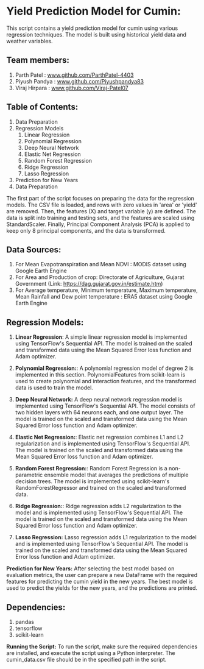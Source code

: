 # **Yield Prediction Model for Cumin:** 

This script contains a yield prediction model for cumin using various regression techniques. The model is built using historical yield data and weather variables.

## **Team members:**
1. Parth Patel : www.github.com/ParthPatel-4403
2. Piyush Pandya : www.github.com/Piyushpandya83
3. Viraj Hirpara : www.github.com/Viraj-Patel07

## **Table of Contents**: 
1. Data Preparation 
2. Regression Models 
   1. Linear Regression 
   2. Polynomial Regression 
   3. Deep Neural Network 
   4. Elastic Net Regression 
   5. Random Forest Regression 
   6. Ridge Regression 
   7. Lasso Regression 
3. Prediction for New Years 
4. Data Preparation

The first part of the script focuses on preparing the data for the regression models. The CSV file is loaded, and rows with zero values in 'area' or 'yield' are removed. Then, the features (X) and target variable (y) are defined. The data is split into training and testing sets, and the features are scaled using StandardScaler. Finally, Principal Component Analysis (PCA) is applied to keep only 8 principal components, and the data is transformed.

## **Data Sources:**
1. For Mean Evapotranspiration and Mean NDVI : MODIS dataset using Google Earth Engine
2. For Area and Production of crop: Directorate of Agriculture, Gujarat Government (Link: https://dag.gujarat.gov.in/estimate.htm)
3. For Average temperature, Minimum temperature, Maximum temperature, Mean Rainfall and Dew point temperature : ERA5 dataset using Google Earth Engine

## **Regression Models**:
1. **Linear Regression**: A simple linear regression model is implemented using TensorFlow's Sequential API. The model is trained on the scaled and transformed data using the Mean Squared Error loss function and Adam optimizer.


2. **Polynomial Regression:**: A polynomial regression model of degree 2 is implemented in this section. PolynomialFeatures from scikit-learn is used to create polynomial and interaction features, and the transformed data is used to train the model.


3. **Deep Neural Network:** A deep neural network regression model is implemented using TensorFlow's Sequential API. The model consists of two hidden layers with 64 neurons each, and one output layer. The model is trained on the scaled and transformed data using the Mean Squared Error loss function and Adam optimizer.


4. **Elastic Net Regression:**: Elastic net regression combines L1 and L2 regularization and is implemented using TensorFlow's Sequential API. The model is trained on the scaled and transformed data using the Mean Squared Error loss function and Adam optimizer.


5. **Random Forest Regression:**: Random Forest Regression is a non-parametric ensemble model that averages the predictions of multiple decision trees. The model is implemented using scikit-learn's RandomForestRegressor and trained on the scaled and transformed data.


6. **Ridge Regression:**: Ridge regression adds L2 regularization to the model and is implemented using TensorFlow's Sequential API. The model is trained on the scaled and transformed data using the Mean Squared Error loss function and Adam optimizer.


7. **Lasso Regression:** Lasso regression adds L1 regularization to the model and is implemented using TensorFlow's Sequential API. The model is trained on the scaled and transformed data using the Mean Squared Error loss function and Adam optimizer.

**Prediction for New Years:** After selecting the best model based on evaluation metrics, the user can prepare a new DataFrame with the required features for predicting the cumin yield in the new years. The best model is used to predict the yields for the new years, and the predictions are printed.

## **Dependencies**:
1. pandas 
2. tensorflow 
3. scikit-learn 

**Running the Script:** To run the script, make sure the required dependencies are installed, and execute the script using a Python interpreter. The cumin_data.csv file should be in the specified path in the script.
